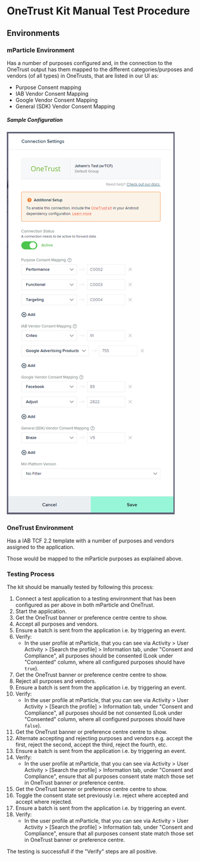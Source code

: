 # OneTrust Kit Manual Test Procedure
## Environments
### mParticle Environment
Has a number of purposes configured and, in the connection to the OneTrust output has them mapped to the different categories/purposes and vendors (of all types) in OneTrusts, that are listed in our UI as:

 - Purpose Consent mapping
 - IAB Vendor Consent Mapping
 - Google Vendor Consent Mapping
 - General (SDK) Vendor Consent Mapping

##### Sample Configuration
![image](assets/connection-settings.png)

### OneTrust Environment
Has a IAB TCF 2.2 template with a number of purposes and vendors assigned to the application.

Those would be mapped to the mParticle purposes as explained above.

### Testing Process
The kit should be manually tested by following this process:

1. Connect a test application to a testing environment that has been configured as per above in both mParticle and OneTrust.
1. Start the application.
1. Get the OneTrust banner or preference centre centre to show.
1. Accept all purposes and vendors.
1. Ensure a batch is sent from the application i.e. by triggering an event.
1. Verify:
   - In the user profile at mParticle, that you can see via Activity > User Activity > [Search the profile] > Information tab, under "Consent and Compliance", all purposes should be consented (Look under "Consented" column, where all configured purposes should have `true`).
1. Get the OneTrust banner or preference centre centre to show.
1. Reject all purposes and vendors.
1. Ensure a batch is sent from the application i.e. by triggering an event.
1. Verify:
   - In the user profile at mParticle, that you can see via Activity > User Activity > [Search the profile] > Information tab, under "Consent and Compliance", all purposes should be not consented (Look under "Consented" column, where all configured purposes should have `false`).
1. Get the OneTrust banner or preference centre centre to show.
1. Alternate accepting and rejecting purposes and vendors e.g. accept the first, reject the second, accept the third, reject the fourth, etc.
1. Ensure a batch is sent from the application i.e. by triggering an event.
1. Verify:
   - In the user profile at mParticle, that you can see via Activity > User Activity > [Search the profile] > Information tab, under "Consent and Compliance", ensure that all purposes consent state match those set in OneTrust banner or preference centre.
1. Get the OneTrust banner or preference centre centre to show.
1. Toggle the consent state set previously i.e. reject where accepted and accept where rejected.
1. Ensure a batch is sent from the application i.e. by triggering an event.
1. Verify:
   - In the user profile at mParticle, that you can see via Activity > User Activity > [Search the profile] > Information tab, under "Consent and Compliance", ensure that all purposes consent state match those set in OneTrust banner or preference centre.

The testing is successfull if the "Verify" steps are all positive.